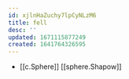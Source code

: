 ```yaml
---
id: xjlnHaZuchy7lpCyNLzM6
title: fell
desc: ''
updated: 1671115877249
created: 1641764326595
---
```




- [[c.Sphere]] [[sphere.Shapow]]
